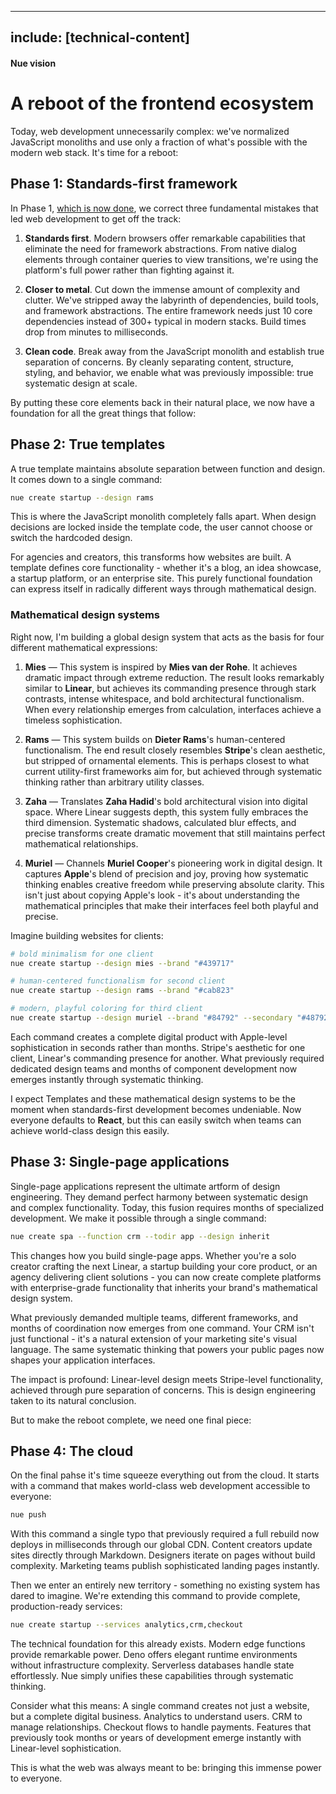 
---
include: [technical-content]
---

#### Nue vision
# A reboot of the frontend ecosystem
Today, web development unnecessarily complex: we've normalized JavaScript monoliths and use only a fraction of what's possible with the modern web stack. It's time for a reboot:


## Phase 1: Standards-first framework
In Phase 1, [which is now done](/blog/standards-first-web-framework/), we correct three fundamental mistakes that led web development to get off the track:

1. **Standards first**. Modern browsers offer remarkable capabilities that eliminate the need for framework abstractions. From native dialog elements through container queries to view transitions, we're using the platform's full power rather than fighting against it.

2. **Closer to metal**. Cut down the immense amount of complexity and clutter. We've stripped away the labyrinth of dependencies, build tools, and framework abstractions. The entire framework needs just 10 core dependencies instead of 300+ typical in modern stacks. Build times drop from minutes to milliseconds.

3. **Clean code**. Break away from the JavaScript monolith and establish true separation of concerns. By cleanly separating content, structure, styling, and behavior, we enable what was previously impossible: true systematic design at scale.

By putting these core elements back in their natural place, we now have a foundation for all the great things that follow:



## Phase 2: True templates
A true template maintains absolute separation between function and design. It comes down to a single command:

``` sh
nue create startup --design rams
```
This is where the JavaScript monolith completely falls apart. When design decisions are locked inside the template code, the user cannot choose or switch the hardcoded design.

For agencies and creators, this transforms how websites are built. A template defines core functionality - whether it's a blog, an idea showcase, a startup platform, or an enterprise site. This purely functional foundation can express itself in radically different ways through mathematical design.

### Mathematical design systems
Right now, I'm building a global design system that acts as the basis for four different mathematical expressions:

1. **Mies** — This system is inspired by **Mies van der Rohe**. It achieves dramatic impact through extreme reduction. The result looks remarkably similar to **Linear**, but achieves its commanding presence through stark contrasts, intense whitespace, and bold architectural functionalism. When every relationship emerges from calculation, interfaces achieve a timeless sophistication.

2. **Rams** — This system builds on **Dieter Rams**'s human-centered functionalism. The end result closely resembles **Stripe**'s clean aesthetic, but stripped of ornamental elements. This is perhaps closest to what current utility-first frameworks aim for, but achieved through systematic thinking rather than arbitrary utility classes.

3. **Zaha** — Translates **Zaha Hadid**'s bold architectural vision into digital space. Where Linear suggests depth, this system fully embraces the third dimension. Systematic shadows, calculated blur effects, and precise transforms create dramatic movement that still maintains perfect mathematical relationships.

4. **Muriel** — Channels **Muriel Cooper**'s pioneering work in digital design. It captures **Apple**'s blend of precision and joy, proving how systematic thinking enables creative freedom while preserving absolute clarity. This isn't just about copying Apple's look - it's about understanding the mathematical principles that make their interfaces feel both playful and precise.

Imagine building websites for clients:

``` sh
# bold minimalism for one client
nue create startup --design mies --brand "#439717"

# human-centered functionalism for second client
nue create startup --design rams --brand "#cab823"

# modern, playful coloring for third client
nue create startup --design muriel --brand "#84792" --secondary "#487924"
```

Each command creates a complete digital product with Apple-level sophistication in seconds rather than months. Stripe's aesthetic for one client, Linear's commanding presence for another. What previously required dedicated design teams and months of component development now emerges instantly through systematic thinking.

I expect Templates and these mathematical design systems to be the moment when standards-first development becomes undeniable. Now everyone defaults to **React**, but this can easily switch when teams can achieve world-class design this easily.



## Phase 3: Single-page applications
Single-page applications represent the ultimate artform of design engineering. They demand perfect harmony between systematic design and complex functionality. Today, this fusion requires months of specialized development. We make it possible through a single command:


``` sh
nue create spa --function crm --todir app --design inherit
```

This changes how you build single-page apps. Whether you're a solo creator crafting the next Linear, a startup building your core product, or an agency delivering client solutions - you can now create complete platforms with enterprise-grade functionality that inherits your brand's mathematical design system.

What previously demanded multiple teams, different frameworks, and months of coordination now emerges from one command. Your CRM isn't just functional - it's a natural extension of your marketing site's visual language. The same systematic thinking that powers your public pages now shapes your application interfaces.

The impact is profound: Linear-level design meets Stripe-level functionality, achieved through pure separation of concerns. This is design engineering taken to its natural conclusion.

But to make the reboot complete, we need one final piece:



## Phase 4: The cloud
On the final pahse it's time squeeze everything out from the cloud. It starts with a command that makes world-class web development accessible to everyone:

``` sh
nue push
```

With this command a single typo that previously required a full rebuild now deploys in milliseconds through our global CDN. Content creators update sites directly through Markdown. Designers iterate on pages without build complexity. Marketing teams publish sophisticated landing pages instantly.

Then we enter an entirely new territory - something no existing system has dared to imagine. We're extending this command to provide complete, production-ready services:

``` sh
nue create startup --services analytics,crm,checkout
```

The technical foundation for this already exists. Modern edge functions provide remarkable power. Deno offers elegant runtime environments without infrastructure complexity. Serverless databases handle state effortlessly. Nue simply unifies these capabilities through systematic thinking.

Consider what this means: A single command creates not just a website, but a complete digital business. Analytics to understand users. CRM to manage relationships. Checkout flows to handle payments. Features that previously took months or years of development emerge instantly with Linear-level sophistication.

This is what the web was always meant to be: bringing this immense power to everyone.

